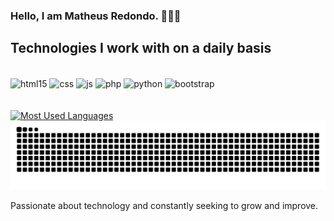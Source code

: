 ### Hello, I am Matheus Redondo. 🙋‍♂️😁

## Technologies I work with on a daily basis

<div style="display: inline_block"><br/>
    <img align="center" alt="html15" src="https://img.shields.io/badge/HTML5-E34F26?style=for-the-badge&logo=html5&logoColor=white">
    <img align="center" alt="css" src="https://img.shields.io/badge/CSS3-1572B6?style=for-the-badge&logo=css3&logoColor=white">
    <img align="center" alt="js" src="https://img.shields.io/badge/JavaScript-F7DF1E?style=for-the-badge&logo=javascript&logoColor=black">
    <img align="center" alt="php" src="https://img.shields.io/badge/PHP-777BB4?style=for-the-badge&logo=php&logoColor=white">
    <img align="center" alt="python" src=https://img.shields.io/badge/Python-3776AB?style=for-the-badge&logo=python&logoColor=white>
     <img align="center" alt="bootstrap" src=https://img.shields.io/badge/Bootstrap-563D7C?style=for-the-badge&logo=bootstrap&logoColor=white>
</div><br/>

<div style="text-align:>
  <h3>* GitHub Stats *</h3>
  <br>
  <img src="https://github-readme-stats-git-masterrstaa-rickstaa.vercel.app/api?username=devMathes&hide_title=true&show_icons=true&include_all_commits=false&count_private=true&line_height=25&hide=issues&bg_color=000&title_color=FF00F6&text_color=FFF&border_radius=3&border_color=36123c&icon_color=FF00F6&theme=jolly" alt="GitHub stats">
<a href="https://github.com/devMathes/github-readme-stats">
    <br>
    <div style="center">
    <img src="https://github-readme-stats-git-masterrstaa-rickstaa.vercel.app/api/top-langs/?username=devMathes&line_height=10&card_width=290&layout=compact&hide_title=false&count_private=true&langs_count=4&show_icons=true&title_color=FF00F6&hide=html,scss,less&bg_color=000&text_color=8B8B8B&border_radius=3&border_color=561760&count_private=true" alt="Most Used Languages">
  </a>
  </div>

<picture align="center">
  <source media="(prefers-color-scheme: dark)" srcset="https://raw.githubusercontent.com/devMathes//output/github-contribution-grid-snake-dark.svg">
  <source media="(prefers-color-scheme: light)" srcset="https://raw.githubusercontent.com/devMathes/devMathes/output/github-contribution-grid-snake-dark.svg">
  <img align="center" alt="github contribution grid snake animation" src="https://raw.githubusercontent.com/devMathes/devMathes/output/github-contribution-grid-snake.svg">
    
</picture>
<br><br>
Passionate about technology and constantly seeking to grow and improve.
